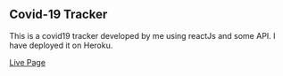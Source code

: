 ## Covid-19 Tracker
This is a covid19 tracker developed by me using reactJs and some API. I have deployed it on Heroku.

[Live Page](https://mycovid-19-tracker.herokuapp.com)


